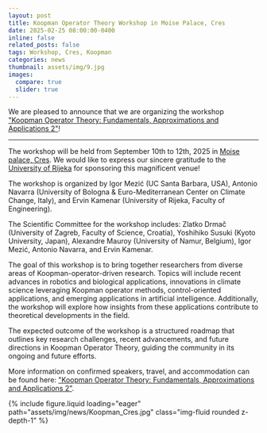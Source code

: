 ```yaml
---
layout: post
title: Koopman Operator Theory Workshop in Moise Palace, Cres
date: 2025-02-25 08:00:00-0400
inline: false
related_posts: false
tags: Workshop, Cres, Koopman
categories: news
thumbnail: assets/img/9.jpg
images:
  compare: true
  slider: true
---
```


We are pleased to announce that we are organizing the workshop <a href="https://uniri.hr/en/science-and-research/koopman-operator-theory-fundamentals-approximations-and-applications/">"Koopman Operator Theory: Fundamentals, Approximations and Applications 2"</a>!

---

The workshop will be held from September 10th to 12th, 2025 in <a href="https://uniri.hr/en/university-and-community/palace-moise/">Moise palace, Cres</a>. We would like to express our sincere gratitude to the <a href="https://uniri.hr/en/home/">University of Rijeka</a> for sponsoring this magnificent venue!

The workshop is organized by Igor Mezić (UC Santa Barbara, USA), Antonio Navarra (University of Bologna & Euro-Mediterranean Center on Climate Change, Italy), and Ervin Kamenar (University of Rijeka, Faculty of Engineering).

The Scientific Committee for the workshop includes: Zlatko Drmač (University of Zagreb, Faculty of Science, Croatia), Yoshihiko Susuki (Kyoto University, Japan), Alexandre Mauroy (University of Namur, Belgium), Igor Mezić, Antonio Navarra, and Ervin Kamenar.

The goal of this workshop is to bring together researchers from diverse areas of Koopman-operator-driven research. Topics will include recent advances in robotics and biological applications, innovations in climate science leveraging Koopman operator methods, control-oriented applications, and emerging applications in artificial intelligence. Additionally, the workshop will explore how insights from these applications contribute to theoretical developments in the field.

The expected outcome of the workshop is a structured roadmap that outlines key research challenges, recent advancements, and future directions in Koopman Operator Theory, guiding the community in its ongoing and future efforts.

More information on confirmed speakers, travel, and accommodation can be found here: <a href="https://uniri.hr/en/science-and-research/koopman-operator-theory-fundamentals-approximations-and-applications/">"Koopman Operator Theory: Fundamentals, Approximations and Applications 2"</a>.

<swiper-container keyboard="true" navigation="true" pagination="true" pagination-clickable="true" pagination-dynamic-bullets="true" rewind="true">
  <swiper-slide>{% include figure.liquid loading="eager" path="assets/img/news/Koopman_Cres.jpg" class="img-fluid rounded z-depth-1" %}</swiper-slide>
</swiper-container>
